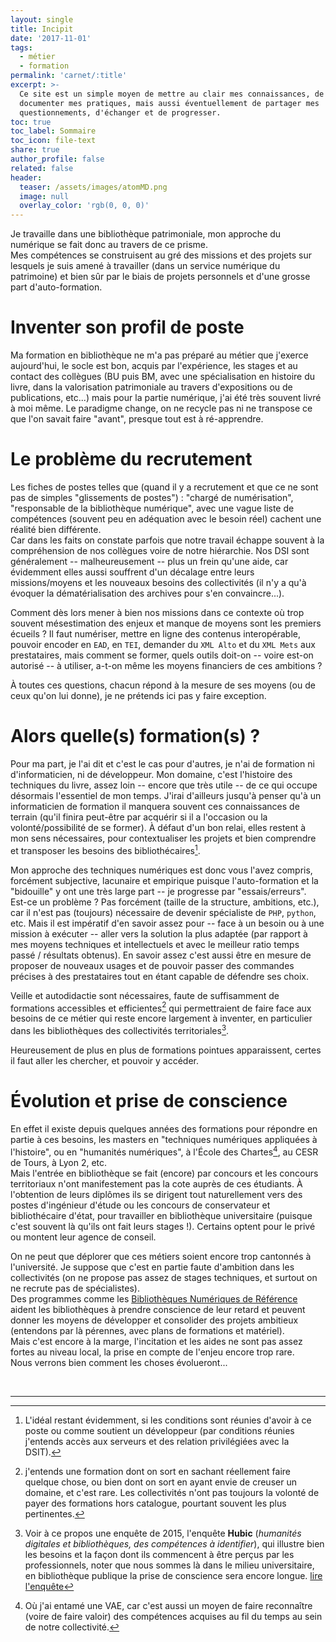 ```yaml
---
layout: single
title: Incipit
date: '2017-11-01'
tags:
  - métier
  - formation
permalink: 'carnet/:title'
excerpt: >-
  Ce site est un simple moyen de mettre au clair mes connaissances, de
  documenter mes pratiques, mais aussi éventuellement de partager mes
  questionnements, d'échanger et de progresser.
toc: true
toc_label: Sommaire
toc_icon: file-text
share: true
author_profile: false
related: false
header:
  teaser: /assets/images/atomMD.png
  image: null
  overlay_color: 'rgb(0, 0, 0)'
---
```


Je travaille dans une bibliothèque patrimoniale, mon approche du numérique se fait donc au travers de ce prisme.<br>
Mes compétences se construisent au gré des missions et des projets sur lesquels je suis amené à travailler (dans un service numérique du patrimoine) et bien sûr par le biais de projets personnels et d'une grosse part d'auto-formation.

# Inventer son profil de poste

Ma formation en bibliothèque ne m'a pas préparé au métier que j'exerce aujourd'hui, le socle est bon, acquis par l'expérience, les stages et au contact des collègues (BU puis BM, avec une spécialisation en histoire du livre, dans la valorisation patrimoniale au travers d'expositions ou de publications, etc...) mais pour la partie numérique, j'ai été très souvent livré à moi même. Le paradigme change, on ne recycle pas ni ne transpose ce que l'on savait faire "avant", presque tout est à ré-apprendre.<br>

# Le problème du recrutement

Les fiches de postes telles que (quand il y a recrutement et que ce ne sont pas de simples "glissements de postes") : "chargé de numérisation", "responsable de la bibliothèque numérique", avec une vague liste de compétences (souvent peu en adéquation avec le besoin réel) cachent une réalité bien différente.<br>
Car dans les faits on constate parfois que notre travail échappe souvent à la compréhension de nos collègues voire de notre hiérarchie. Nos DSI sont généralement -- malheureusement -- plus un frein qu'une aide, car évidemment elles aussi souffrent d'un décalage entre leurs missions/moyens et les nouveaux besoins des collectivités (il n'y a qu'à évoquer la dématérialisation des archives pour s'en convaincre...).<br>

Comment dès lors mener à bien nos missions dans ce contexte où trop souvent mésestimation des enjeux et manque de moyens sont les premiers écueils ? Il faut numériser, mettre en ligne des contenus interopérable, pouvoir encoder en `EAD`, en `TEI`, demander du `XML Alto` et du `XML Mets` aux prestataires, mais comment se former, quels outils doit-on -- voire est-on autorisé -- à utiliser, a-t-on même les moyens financiers de ces ambitions ?<br>

À toutes ces questions, chacun répond à la mesure de ses moyens (ou de ceux qu'on lui donne), je ne prétends ici pas y faire exception.

# Alors quelle(s) formation(s) ?

Pour ma part, je l'ai dit et c'est le cas pour d'autres, je n'ai de formation ni d'informaticien, ni de développeur. Mon domaine, c'est l'histoire des techniques du livre, assez loin -- encore que très utile -- de ce qui occupe désormais l'essentiel de mon temps. J'irai d'ailleurs jusqu'à penser qu'à un informaticien de formation il manquera souvent ces connaissances de terrain (qu'il finira peut-être par acquérir si il a l'occasion ou la volonté/possibilité de se former). À défaut d'un bon relai, elles restent à mon sens nécessaires, pour contextualiser les projets et bien comprendre et transposer les besoins des bibliothécaires[^1].<br>

Mon approche des techniques numériques est donc vous l'avez compris, forcément subjective, lacunaire et empirique puisque l'auto-formation et la "bidouille" y ont une très large part -- je progresse par "essais/erreurs".<br>
Est-ce un problème ? Pas forcément (taille de la structure, ambitions, etc.), car il n'est pas (toujours) nécessaire de devenir spécialiste de `PHP`, `python`, etc. Mais il est impératif d'en savoir assez pour -- face à un besoin ou à une mission à exécuter -- aller vers la solution la plus adaptée (par rapport à mes moyens techniques et intellectuels et avec le meilleur ratio temps passé / résultats obtenus). En savoir assez c'est aussi être en mesure de proposer de nouveaux usages et de pouvoir passer des commandes précises à des prestataires tout en étant capable de défendre ses choix.<br>

Veille et autodidactie sont nécessaires, faute de suffisamment de formations accessibles et efficientes[^2] qui permettraient de faire face aux besoins de ce métier qui reste encore largement à inventer, en particulier dans les bibliothèques des collectivités territoriales[^3].<br>

Heureusement de plus en plus de formations pointues apparaissent, certes il faut aller les chercher, et pouvoir y accéder.

# Évolution et prise de conscience

En effet il existe depuis quelques années des formations pour répondre en partie à ces besoins, les masters en "techniques numériques appliquées à l'histoire", ou en "humanités numériques", à l'École des Chartes[^4], au CESR de Tours, à Lyon 2, etc.<br>
Mais l'entrée en bibliothèque se fait (encore) par concours et les concours territoriaux n'ont manifestement pas la cote auprès de ces étudiants. À l'obtention de leurs diplômes ils se dirigent tout naturellement vers des postes d'ingénieur d'étude ou les concours de conservateur et bibliothécaire d'état, pour travailler en bibliothèque universitaire (puisque c'est souvent là qu'ils ont fait leurs stages !). Certains optent pour le privé ou montent leur agence de conseil.<br>

On ne peut que déplorer que ces métiers soient encore trop cantonnés à l'université. Je suppose que c'est en partie faute d'ambition dans les collectivités (on ne propose pas assez de stages techniques, et surtout on ne recrute pas de spécialistes).<br>
Des programmes comme les [Bibliothèques Numériques de Référence](http://www.culturecommunication.gouv.fr/Thematiques/Livre-et-Lecture/Bibliotheques/Numerique-et-bibliotheques/Les-Bibliotheques-numeriques-de-reference) aident les bibliothèques à prendre conscience de leur retard et peuvent donner les moyens de développer et consolider des projets ambitieux (entendons par là pérennes, avec plans de formations et matériel).<br>
Mais c'est encore à la marge, l'incitation et les aides ne sont pas assez fortes au niveau local, la prise en compte de l'enjeu encore trop rare.<br>
Nous verrons bien comment les choses évolueront...

<br>

--------------------------------------------------------------------------------

[^1]: L'idéal restant évidemment, si les conditions sont réunies d'avoir à ce poste ou comme soutient un développeur (par conditions réunies j'entends accès aux serveurs et des relation privilégiées avec la DSIT).

[^2]: j'entends une formation dont on sort en sachant réellement faire quelque chose, ou bien dont on sort en ayant envie de creuser un domaine, et c'est rare. Les collectivités n'ont pas toujours la volonté de payer des formations hors catalogue, pourtant souvent les plus pertinentes.

[^3]: Voir à ce propos une enquête de 2015, l'enquête **Hubic** (_humanités digitales et bibliothèques, des compétences à identifier_), qui illustre bien les besoins et la façon dont ils commencent à être perçus par les professionnels, noter que nous sommes là dans le milieu universitaire, en bibliothèque publique la prise de conscience sera encore longue. [lire l'enquête](http://f.hypotheses.org/wp-content/blogs.dir/1057/files/2015/08/R%C3%A9sultatsenqu%C3%AAtesfrancophonehubic.pdf)

[^4]:Où j'ai entamé une VAE, car c'est aussi un moyen de faire reconnaître (voire de faire valoir) des compétences acquises au fil du temps au sein de notre collectivité.
